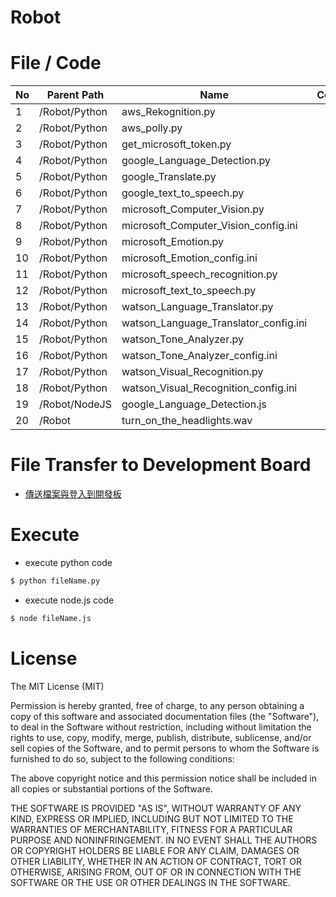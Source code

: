 # Robot

File / Code
==============    
                    
|No | Parent Path | Name  | Comment  | 
|---|---|---|---|
|  1 |  /Robot/Python | aws_Rekognition.py |  |
|  2 |  /Robot/Python | aws_polly.py |  |
|  3 |  /Robot/Python | get_microsoft_token.py |  |
|  4 |  /Robot/Python | google_Language_Detection.py |  |
|  5 |  /Robot/Python | google_Translate.py |  |
|  6 |  /Robot/Python | google_text_to_speech.py |  |
|  7 |  /Robot/Python | microsoft_Computer_Vision.py |  |
|  8 |  /Robot/Python | microsoft_Computer_Vision_config.ini |  |
|  9 |  /Robot/Python | microsoft_Emotion.py |  |
|  10 |  /Robot/Python | microsoft_Emotion_config.ini |  |
|  11 |  /Robot/Python | microsoft_speech_recognition.py |  |
|  12 |  /Robot/Python | microsoft_text_to_speech.py |  |
|  13 |  /Robot/Python | watson_Language_Translator.py |  |
|  14 |  /Robot/Python | watson_Language_Translator_config.ini |  |
|  15 |  /Robot/Python | watson_Tone_Analyzer.py |  |
|  16 |  /Robot/Python | watson_Tone_Analyzer_config.ini |  |
|  17 |  /Robot/Python | watson_Visual_Recognition.py |  |
|  18 |  /Robot/Python | watson_Visual_Recognition_config.ini |  |
|  19 |  /Robot/NodeJS | google_Language_Detection.js |  |
|  20 |  /Robot | turn_on_the_headlights.wav |  |

File Transfer to Development Board
==============
* [傳送檔案與登入到開發板](http://oranwind.org/-linkit/)

Execute
==============

- execute python code
```bash
$ python fileName.py
```

- execute node.js code
```bash
$ node fileName.js
```


License
==============

The MIT License (MIT)

Permission is hereby granted, free of charge, to any person obtaining a copy of this software and associated documentation files (the "Software"), to deal in the Software without restriction, including without limitation the rights to use, copy, modify, merge, publish, distribute, sublicense, and/or sell copies of the Software, and to permit persons to whom the Software is furnished to do so, subject to the following conditions:

The above copyright notice and this permission notice shall be included in all copies or substantial portions of the Software.

THE SOFTWARE IS PROVIDED "AS IS", WITHOUT WARRANTY OF ANY KIND, EXPRESS OR IMPLIED, INCLUDING BUT NOT LIMITED TO THE WARRANTIES OF MERCHANTABILITY, FITNESS FOR A PARTICULAR PURPOSE AND NONINFRINGEMENT. IN NO EVENT SHALL THE AUTHORS OR COPYRIGHT HOLDERS BE LIABLE FOR ANY CLAIM, DAMAGES OR OTHER LIABILITY, WHETHER IN AN ACTION OF CONTRACT, TORT OR OTHERWISE, ARISING FROM, OUT OF OR IN CONNECTION WITH THE SOFTWARE OR THE USE OR OTHER DEALINGS IN THE SOFTWARE.
